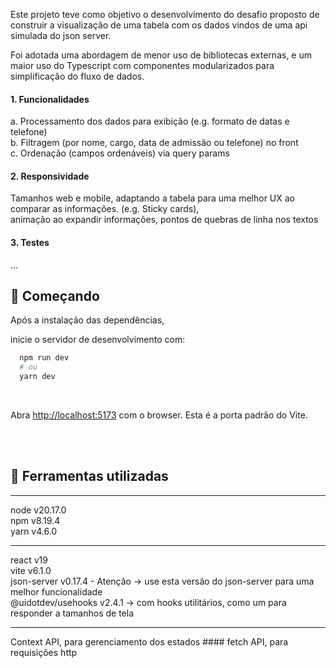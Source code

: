 Este projeto teve como objetivo o desenvolvimento do desafio proposto de construir a visualização de uma tabela com os dados vindos de uma api simulada do json server.

Foi adotada uma abordagem de menor uso de bibliotecas externas, e um maior uso do Typescript com
componentes modularizados para simplificação do fluxo de dados.

#### 1. Funcionalidades <br>
  a. Processamento dos dados para exibição (e.g. formato de datas e telefone) <br>
  b. Filtragem (por nome, cargo, data de admissão ou telefone) no front <br>
  c. Ordenação (campos ordenáveis) via query params
  
#### 2. Responsividade <br>
   Tamanhos web e mobile, adaptando a tabela para uma melhor UX ao comparar as informações. (e.g. Sticky cards), <br>
   animação ao expandir informações, pontos de quebras de linha nos textos
   
#### 3. Testes <br>
  ...


## :rocket: Começando

Após a instalação das dependências,

inicie o servidor de desenvolvimento com: 
```bash
  npm run dev
  # ou
  yarn dev
```
<br>

Abra [http://localhost:5173](http://localhost:5173) com o browser. Esta é a porta padrão do Vite.

<br>
<br>

## 🔨 Ferramentas utilizadas

---
node v20.17.0 <br> 
npm v8.19.4 <br> 
yarn v4.6.0

---
react v19 <br> 
vite v6.1.0 <br> 
json-server v0.17.4 - Atenção → use esta versão do json-server para uma melhor funcionalidade <br> 
@uidotdev/usehooks v2.4.1 → com hooks utilitários, como um para responder a tamanhos de tela

---

Context API, para gerenciamento dos estados ####
fetch API, para requisições http
